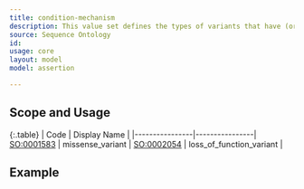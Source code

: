 ```yaml
---
title: condition-mechanism
description: This value set defines the types of variants that have (or have not) been associated with a particular gene/condition.
source: Sequence Ontology
id: 
usage: core
layout: model
model: assertion

---
```


Scope and Usage
---------------


{:.table}
| Code | Display Name |
|----------------|----------------|
[SO:0001583](http://www.sequenceontology.org/browser/current_svn/term/SO:0001583) | missense_variant |
[SO:0002054](http://www.sequenceontology.org/miso/current_svn/term/SO:0002054) | loss_of_function_variant |


Example
-------



